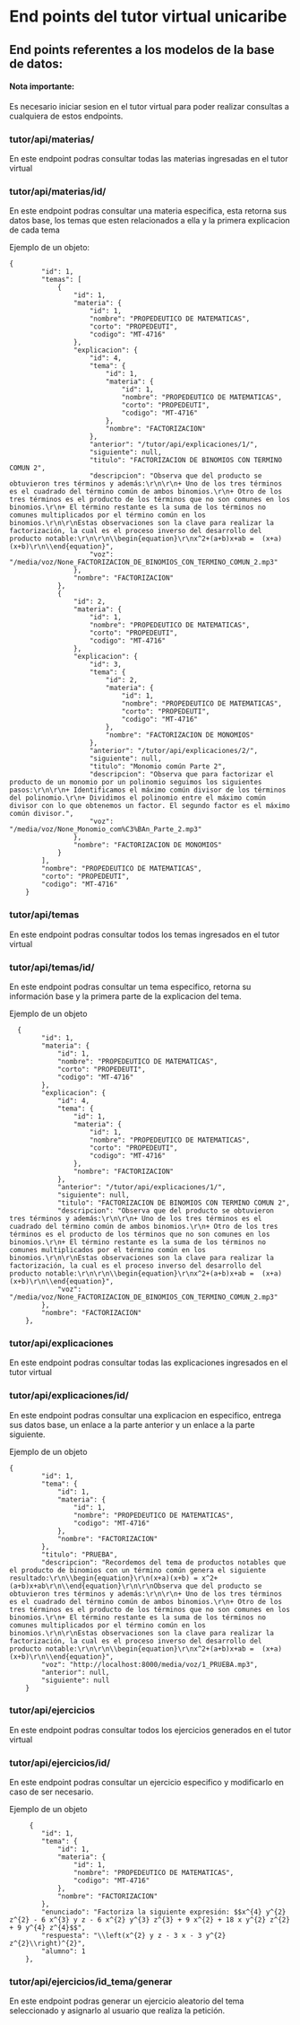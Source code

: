 # End points del tutor virtual unicaribe

## End points referentes a los modelos de la base de datos:

#### Nota importante:
Es necesario iniciar sesion en el tutor virtual para poder realizar consultas a cualquiera de estos endpoints.

### tutor/api/materias/ 

En este endpoint podras consultar todas las materias ingresadas en el tutor virtual



### tutor/api/materias/id/

En este endpoint podras consultar una materia especifica, esta retorna sus datos base, los temas que esten relacionados a ella y la primera explicacion de cada tema

Ejemplo de un objeto:
```
{
        "id": 1,
        "temas": [
            {
                "id": 1,
                "materia": {
                    "id": 1,
                    "nombre": "PROPEDEUTICO DE MATEMATICAS",
                    "corto": "PROPEDEUTI",
                    "codigo": "MT-4716"
                },
                "explicacion": {
                    "id": 4,
                    "tema": {
                        "id": 1,
                        "materia": {
                            "id": 1,
                            "nombre": "PROPEDEUTICO DE MATEMATICAS",
                            "corto": "PROPEDEUTI",
                            "codigo": "MT-4716"
                        },
                        "nombre": "FACTORIZACION"
                    },
                    "anterior": "/tutor/api/explicaciones/1/",
                    "siguiente": null,
                    "titulo": "FACTORIZACION DE BINOMIOS CON TERMINO COMUN 2",
                    "descripcion": "Observa que del producto se obtuvieron tres términos y además:\r\n\r\n+ Uno de los tres términos es el cuadrado del término común de ambos binomios.\r\n+ Otro de los tres términos es el producto de los términos que no son comunes en los binomios.\r\n+ El término restante es la suma de los términos no comunes multiplicados por el término común en los binomios.\r\n\r\nEstas observaciones son la clave para realizar la factorización, la cual es el proceso inverso del desarrollo del producto notable:\r\n\r\n\\begin{equation}\r\nx^2+(a+b)x+ab =  (x+a)(x+b)\r\n\\end{equation}",
                    "voz": "/media/voz/None_FACTORIZACION_DE_BINOMIOS_CON_TERMINO_COMUN_2.mp3"
                },
                "nombre": "FACTORIZACION"
            },
            {
                "id": 2,
                "materia": {
                    "id": 1,
                    "nombre": "PROPEDEUTICO DE MATEMATICAS",
                    "corto": "PROPEDEUTI",
                    "codigo": "MT-4716"
                },
                "explicacion": {
                    "id": 3,
                    "tema": {
                        "id": 2,
                        "materia": {
                            "id": 1,
                            "nombre": "PROPEDEUTICO DE MATEMATICAS",
                            "corto": "PROPEDEUTI",
                            "codigo": "MT-4716"
                        },
                        "nombre": "FACTORIZACION DE MONOMIOS"
                    },
                    "anterior": "/tutor/api/explicaciones/2/",
                    "siguiente": null,
                    "titulo": "Monomio común Parte 2",
                    "descripcion": "Observa que para factorizar el producto de un monomio por un polinomio seguimos los siguientes pasos:\r\n\r\n+ Identificamos el máximo común divisor de los términos del polinomio.\r\n+ Dividimos el polinomio entre el máximo común divisor con lo que obtenemos un factor. El segundo factor es el máximo común divisor.",
                    "voz": "/media/voz/None_Monomio_com%C3%BAn_Parte_2.mp3"
                },
                "nombre": "FACTORIZACION DE MONOMIOS"
            }
        ],
        "nombre": "PROPEDEUTICO DE MATEMATICAS",
        "corto": "PROPEDEUTI",
        "codigo": "MT-4716"
    }
```

### tutor/api/temas

En este endpoint podras consultar todos los temas ingresados en el tutor virtual



### tutor/api/temas/id/

En este endpoint podras consultar un tema especifico, retorna su información base y la primera parte de la explicacion del tema.

Ejemplo de un objeto
```
  {
        "id": 1,
        "materia": {
            "id": 1,
            "nombre": "PROPEDEUTICO DE MATEMATICAS",
            "corto": "PROPEDEUTI",
            "codigo": "MT-4716"
        },
        "explicacion": {
            "id": 4,
            "tema": {
                "id": 1,
                "materia": {
                    "id": 1,
                    "nombre": "PROPEDEUTICO DE MATEMATICAS",
                    "corto": "PROPEDEUTI",
                    "codigo": "MT-4716"
                },
                "nombre": "FACTORIZACION"
            },
            "anterior": "/tutor/api/explicaciones/1/",
            "siguiente": null,
            "titulo": "FACTORIZACION DE BINOMIOS CON TERMINO COMUN 2",
            "descripcion": "Observa que del producto se obtuvieron tres términos y además:\r\n\r\n+ Uno de los tres términos es el cuadrado del término común de ambos binomios.\r\n+ Otro de los tres términos es el producto de los términos que no son comunes en los binomios.\r\n+ El término restante es la suma de los términos no comunes multiplicados por el término común en los binomios.\r\n\r\nEstas observaciones son la clave para realizar la factorización, la cual es el proceso inverso del desarrollo del producto notable:\r\n\r\n\\begin{equation}\r\nx^2+(a+b)x+ab =  (x+a)(x+b)\r\n\\end{equation}",
            "voz": "/media/voz/None_FACTORIZACION_DE_BINOMIOS_CON_TERMINO_COMUN_2.mp3"
        },
        "nombre": "FACTORIZACION"
    },
```

### tutor/api/explicaciones

En este endpoint podras consultar todas las explicaciones ingresados en el tutor virtual

### tutor/api/explicaciones/id/

En este endpoint podras consultar una explicacion en especifico, entrega sus datos base, un enlace a la parte anterior y un enlace a la parte siguiente.

Ejemplo de un objeto
```
{
        "id": 1,
        "tema": {
            "id": 1,
            "materia": {
                "id": 1,
                "nombre": "PROPEDEUTICO DE MATEMATICAS",
                "codigo": "MT-4716"
            },
            "nombre": "FACTORIZACION"
        },
        "titulo": "PRUEBA",
        "descripcion": "Recordemos del tema de productos notables que el producto de binomios con un término común genera el siguiente resultado:\r\n\\begin{equation}\r\n(x+a)(x+b) = x^2+(a+b)x+ab\r\n\\end{equation}\r\n\r\nObserva que del producto se obtuvieron tres términos y además:\r\n\r\n+ Uno de los tres términos es el cuadrado del término común de ambos binomios.\r\n+ Otro de los tres términos es el producto de los términos que no son comunes en los binomios.\r\n+ El término restante es la suma de los términos no comunes multiplicados por el término común en los binomios.\r\n\r\nEstas observaciones son la clave para realizar la factorización, la cual es el proceso inverso del desarrollo del producto notable:\r\n\r\n\\begin{equation}\r\nx^2+(a+b)x+ab =  (x+a)(x+b)\r\n\\end{equation}",
        "voz": "http://localhost:8000/media/voz/1_PRUEBA.mp3",
        "anterior": null,
        "siguiente": null
    }
```

### tutor/api/ejercicios

En este endpoint podras consultar todos los ejercicios generados en el tutor virtual

### tutor/api/ejercicios/id/

En este endpoint podras consultar un ejercicio especifico y modificarlo en caso de ser necesario.

Ejemplo de un objeto
```
     {
        "id": 1,
        "tema": {
            "id": 1,
            "materia": {
                "id": 1,
                "nombre": "PROPEDEUTICO DE MATEMATICAS",
                "codigo": "MT-4716"
            },
            "nombre": "FACTORIZACION"
        },
        "enunciado": "Factoriza la siguiente expresión: $$x^{4} y^{2} z^{2} - 6 x^{3} y z - 6 x^{2} y^{3} z^{3} + 9 x^{2} + 18 x y^{2} z^{2} + 9 y^{4} z^{4}$$",
        "respuesta": "\\left(x^{2} y z - 3 x - 3 y^{2} z^{2}\\right)^{2}",
        "alumno": 1
    },
```

### tutor/api/ejercicios/id_tema/generar

En este endpoint podras generar un ejercicio aleatorio del tema seleccionado y asignarlo al usuario que realiza la petición.
